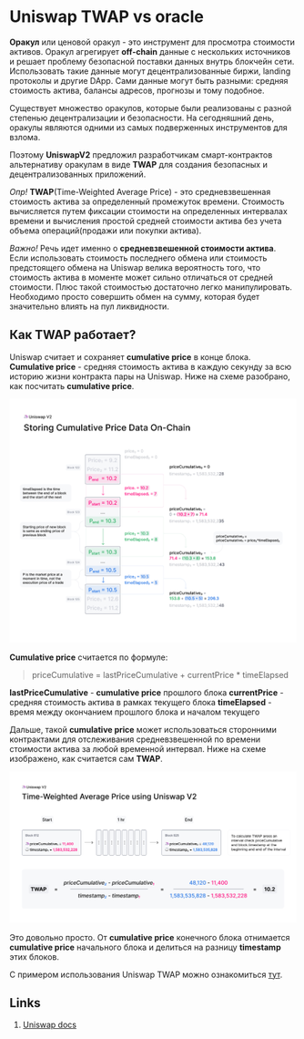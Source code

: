# Uniswap TWAP vs oracle

**Оракул** или ценовой оракул - это инструмент для просмотра стоимости активов. Оракул агрегирует **off-chain** данные с нескольких источников и решает проблему безопасной поставки данных внутрь блокчейн сети. Использовать такие данные могут децентрализованные биржи, landing протоколы и другие DApp. Сами данные могут быть разными: средняя стоимость актива, балансы адресов, прогнозы и тому подобное.

Существует множество оракулов, которые были реализованы с разной степенью децентрализации и безопасности. На сегодняшний день, оракулы являются одними из самых подверженных инструментов для взлома.

Поэтому **UniswapV2** предложил разработчикам смарт-контрактов альтернативу оракулам в виде **TWAP** для создания безопасных и децентрализованных приложений.

_Опр!_ **TWAP**(Time-Weighted Average Price) - это средневзвешенная стоимость актива за определенный промежуток времени. Стоимость вычисляется путем фиксации стоимости на определенных интервалах времени и вычисления простой средней стоимости актива без учета объема операций(продажи или покупки актива).

_Важно!_ Речь идет именно о **средневзвешенной стоимости актива**. Если использовать стоимость последнего обмена или стоимость предстоящего обмена на Uniswap велика вероятность того, что стоимость актива в моменте может сильно отличаться от средней стоимости. Плюс такой стоимостью достаточно легко манипулировать. Необходимо просто совершить обмен на сумму, которая будет значительно влиять на пул ликвидности.

## Как TWAP работает?

Uniswap считает и сохраняет **cumulative price** в конце блока. **Cumulative price** - средняя стоимость актива в каждую секунду за всю историю жизни контракта пары на Uniswap. Ниже на схеме разобрано, как посчитать **cumulative price**.

![](./images/storing-commulative-price-data-on-chain.png)

**Cumulative price** считается по формуле:
> priceCumulative = lastPriceCumulative + currentPrice * timeElapsed

**lastPriceCumulative** - **cumulative price** прошлого блока
**currentPrice** - средняя стоимость актива в рамках текущего блока
**timeElapsed** - время между окончанием прошлого блока и началом текущего

Дальше, такой **cumulative price** может использоваться сторонними контрактами для отслеживания средневзвешенной по времени стоимости актива за любой временной интервал. Ниже на схеме изображено, как считается сам **TWAP**.

![](./images/time-weighted-average-price.png)

Это довольно просто. От **cumulative price** конечного блока отнимается **cumulative price** начального блока и делиться на разницу **timestamp** этих блоков.

С примером использования Uniswap TWAP можно ознакомиться [тут](https://github.com/Uniswap/v2-periphery/blob/master/contracts/examples/ExampleOracleSimple.sol).

## Links

1. [Uniswap docs](https://docs.uniswap.org/contracts/v2/concepts/core-concepts/oracles)
